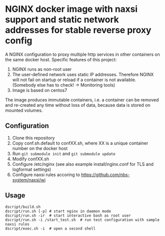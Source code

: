# NGINX docker image with naxsi support and static network addresses for stable reverse proxy config 

A NGINX configuration to proxy multiple http services in other containers on the same docker host.
Specific features of this project:

1. NGINX runs as non-root user
2. The user-defined network uses static IP addresses. Therefore NGINX will not fail on startup 
   or reload if a container is not available. (Somebody else has to check! -> Monitoring tools)
3. Image is based on centos7     

The image produces immutable containers, i.e. a container can be removed and re-created
any time without loss of data, because data is stored on mounted volumes.

## Configuration

1. Clone this repository
2. Copy conf.sh.default to confXX.sh, where XX is a unique container number on the docker host
3. Run `git submodule init` and `git submodule update`
4. Modify confXX.sh
5. Configure /etc/nginx (see also example install/nginx.conf for TLS and logformat settings)
6. Configure naxsi rules accoring to https://github.com/nbs-system/naxsi/wi

## Usage

    dscript/build.sh
    dscript/run.sh [-p] # start nginx in daemon mode
    dscript/run.sh -ir  # start interactive bash as root user  
    dscript/run.sh -i /start_test.sh  # run test configuration with sample naxsi rules  
    dscript/exec.sh -i  # open a second shell

